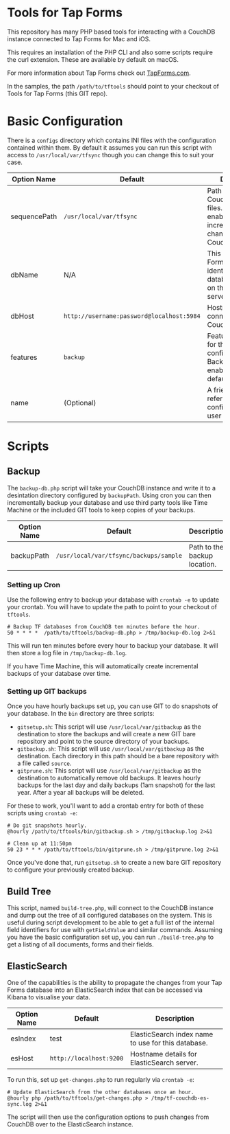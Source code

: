 Tools for Tap Forms
=====

This repository has many PHP based tools for interacting with a
CouchDB instance connected to Tap Forms for Mac and iOS.

This requires an installation of the PHP CLI and also some scripts
require the curl extension. These are available by default on macOS.

For more information about Tap Forms check out [TapForms.com](http://www.tapforms.com).

In the samples, the path `/path/to/tftools` should point to your
checkout of Tools for Tap Forms (this GIT repo).

# Basic Configuration

There is a `configs` directory which contains INI files with the
configuration contained within them. By default it assumes you can
run this script with access to `/usr/local/var/tfsync` though you
can change this to suit your case.

| Option Name | Default | Description |
| ----------- | ------- | ----------- |
| sequencePath | `/usr/local/var/tfsync` | Path to store the CouchDB sequence files. These files enable processing incremental changes from the CouchDB server. |
| dbName | N/A | This is the Tap Forms unique identifier for your database/document on the CouchDB server. |
| dbHost | `http://username:password@localhost:5984` | Hostname string for connecting to your CouchDB server. |
| features | `backup` | Features enabled for the configuration. Backup is always enabled and is the default. |
| name | (Optional) | A friendly name to refer to this configuration in user output. |


# Scripts 

## Backup

The `backup-db.php` script will take your CouchDB instance and write
it to a desintation directory configured by `backupPath`. Using cron
you can then incrementally backup your database and use third party
tools like Time Machine or the included GIT tools to keep copies of
your backups.


| Option Name | Default | Description |
| ----------- | ------- | ----------- |
| backupPath  | `/usr/local/var/tfsync/backups/sample` | Path to the backup location. |


### Setting up Cron

Use the following entry to backup your database with `crontab -e` to
update your crontab. You will have to update the path to point to
your checkout of `tftools`.

```
# Backup TF databases from CouchDB ten minutes before the hour.
50 * * * *  /path/to/tftools/backup-db.php > /tmp/backup-db.log 2>&1
```

This will run ten minutes before every hour to backup your database.
It will then store a log file in `/tmp/backup-db.log`.

If you have Time Machine, this will automatically create incremental
backups of your database over time.

### Setting up GIT backups

Once you have hourly backups set up, you can use GIT to do snapshots
of your database. In the `bin` directory are three scripts:

- `gitsetup.sh`: This script will use `/usr/local/var/gitbackup` as
  the destination to store the backups and will create a new GIT
  bare repository and point to the source directory of your backups.
- `gitbackup.sh`: This script will use `/usr/local/var/gitbackup` as
  the destination. Each directory in this path should be a bare
  repository with a file called `source`.
- `gitprune.sh`: This script will use `/usr/local/var/gitbackup` as
  the destination to automatically remove old backups. It leaves
  hourly backups for the last day and daily backups (1am snapshot)
  for the last year. After a year all backups will be deleted.

For these to work, you'll want to add a crontab entry for both of
these scripts using `crontab -e`:

```
# Do git snapshots hourly.
@hourly /path/to/tftools/bin/gitbackup.sh > /tmp/gitbackup.log 2>&1 

# Clean up at 11:50pm 
50 23 * * * /path/to/tftools/bin/gitprune.sh > /tmp/gitprune.log 2>&1
```

Once you've done that, run `gitsetup.sh` to create a new bare GIT
repository to configure your previously created backup.

## Build Tree

This script, named `build-tree.php`, will connect to the CouchDB
instance and dump out the tree of all configured databases on the
system. This is useful during script development to be able to
get a full list of the internal field identifiers for use with
`getFieldValue` and similar commands. Assuming you have the basic
configuration set up, you can run `./build-tree.php` to get a
listing of all documents, forms and their fields.


## ElasticSearch

One of the capabilities is the ability to propagate the changes from
your Tap Forms database into an ElasticSearch index that can be
accessed via Kibana to visualise your data.

| Option Name | Default | Description |
| ----------- | ------- | ----------- |
| esIndex | test | ElasticSearch index name to use for this database. |
| esHost | `http://localhost:9200` | Hostname details for ElasticSearch server. |


To run this, set up `get-changes.php` to run regularly via `crontab -e`:

```
# Update ElasticSearch from the other databases once an hour.
@hourly php /path/to/tftools/get-changes.php > /tmp/tf-couchdb-es-sync.log 2>&1
```

The script will then use the configuration options to push changes
from CouchDB over to the ElasticSearch instance.
